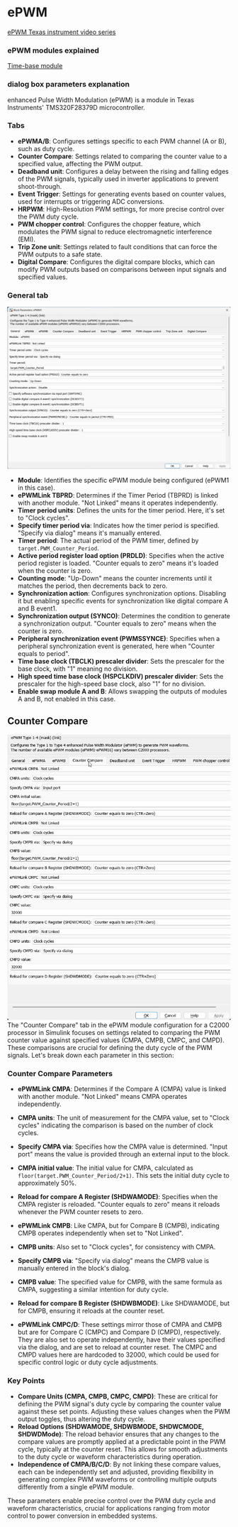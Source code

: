 # ePWM 

[ePWM Texas instrument video series](https://www.ti.com/video/series/C2000-enhanced-pulse-width-modulator.html)

### ePWM modules explained
[Time-base module](./epwm_time_base.md)

### dialog box parameters explanation

enhanced Pulse Width Modulation (ePWM) is a module in Texas Instruments' TMS320F28379D microcontroller. 

### Tabs

- **ePWMA/B**: Configures settings specific to each PWM channel (A or B), such as duty cycle.
- **Counter Compare**: Settings related to comparing the counter value to a specified value, affecting the PWM output.
- **Deadband unit**: Configures a delay between the rising and falling edges of the PWM signals, typically used in inverter applications to prevent shoot-through.
- **Event Trigger**: Settings for generating events based on counter values, used for interrupts or triggering ADC conversions.
- **HRPWM**: High-Resolution PWM settings, for more precise control over the PWM duty cycle.
- **PWM chopper control**: Configures the chopper feature, which modulates the PWM signal to reduce electromagnetic interference (EMI).
- **Trip Zone unit**: Settings related to fault conditions that can force the PWM outputs to a safe state.
- **Digital Compare**: Configures the digital compare blocks, which can modify PWM outputs based on comparisons between input signals and specified values.



### General tab

![alt text](image-26.png)


- **Module**: Identifies the specific ePWM module being configured (ePWM1 in this case).
- **ePWMLink TBPRD**: Determines if the Timer Period (TBPRD) is linked with another module. "Not Linked" means it operates independently.
- **Timer period units**: Defines the units for the timer period. Here, it's set to "Clock cycles".
- **Specify timer period via**: Indicates how the timer period is specified. "Specify via dialog" means it's manually entered.
- **Timer period**: The actual period of the PWM timer, defined by `target.PWM_Counter_Period`.
- **Active period register load option (PRDLD)**: Specifies when the active period register is loaded. "Counter equals to zero" means it's loaded when the counter is zero.
- **Counting mode**: "Up-Down" means the counter increments until it matches the period, then decrements back to zero.
- **Synchronization action**: Configures synchronization options. Disabling it but enabling specific events for synchronization like digital compare A and B event1.
- **Synchronization output (SYNCO)**: Determines the condition to generate a synchronization output. "Counter equals to zero" means when the counter is zero.
- **Peripheral synchronization event (PWMSSYNCE)**: Specifies when a peripheral synchronization event is generated, here when "Counter equals to period".
- **Time base clock (TBCLK) prescaler divider**: Sets the prescaler for the base clock, with "1" meaning no division.
- **High speed time base clock (HSPCLKDIV) prescaler divider**: Sets the prescaler for the high-speed base clock, also "1" for no division.
- **Enable swap module A and B**: Allows swapping the outputs of modules A and B, not enabled in this case.

## Counter Compare
![alt text](image-27.png)
The "Counter Compare" tab in the ePWM module configuration for a C2000 processor in Simulink focuses on settings related to comparing the PWM counter value against specified values (CMPA, CMPB, CMPC, and CMPD). These comparisons are crucial for defining the duty cycle of the PWM signals. Let's break down each parameter in this section:

### Counter Compare Parameters

- **ePWMLink CMPA**: Determines if the Compare A (CMPA) value is linked with another module. "Not Linked" means CMPA operates independently.
- **CMPA units**: The unit of measurement for the CMPA value, set to "Clock cycles" indicating the comparison is based on the number of clock cycles.
- **Specify CMPA via**: Specifies how the CMPA value is determined. "Input port" means the value is provided through an external input to the block.
- **CMPA initial value**: The initial value for CMPA, calculated as `floor(target.PWM_Counter_Period/2+1)`. This sets the initial duty cycle to approximately 50%.
- **Reload for compare A Register (SHDWAMODE)**: Specifies when the CMPA register is reloaded. "Counter equals to zero" means it reloads whenever the PWM counter resets to zero.

- **ePWMLink CMPB**: Like CMPA, but for Compare B (CMPB), indicating CMPB operates independently when set to "Not Linked".
- **CMPB units**: Also set to "Clock cycles", for consistency with CMPA.
- **Specify CMPB via**: "Specify via dialog" means the CMPB value is manually entered in the block's dialog.
- **CMPB value**: The specified value for CMPB, with the same formula as CMPA, suggesting a similar intention for duty cycle.
- **Reload for compare B Register (SHDWBMODE)**: Like SHDWAMODE, but for CMPB, ensuring it reloads at the counter reset.

- **ePWMLink CMPC/D**: These settings mirror those of CMPA and CMPB but are for Compare C (CMPC) and Compare D (CMPD), respectively. They are also set to operate independently, have their values specified via the dialog, and are set to reload at counter reset. The CMPC and CMPD values here are hardcoded to 32000, which could be used for specific control logic or duty cycle adjustments.

### Key Points

- **Compare Units (CMPA, CMPB, CMPC, CMPD)**: These are critical for defining the PWM signal's duty cycle by comparing the counter value against these set points. Adjusting these values changes when the PWM output toggles, thus altering the duty cycle.
- **Reload Options (SHDWAMODE, SHDWBMODE, SHDWCMODE, SHDWDMode)**: The reload behavior ensures that any changes to the compare values are promptly applied at a predictable point in the PWM cycle, typically at the counter reset. This allows for smooth adjustments to the duty cycle or waveform characteristics during operation.
- **Independence of CMPA/B/C/D**: By not linking these compare values, each can be independently set and adjusted, providing flexibility in generating complex PWM waveforms or controlling multiple outputs differently from a single ePWM module.

These parameters enable precise control over the PWM duty cycle and waveform characteristics, crucial for applications ranging from motor control to power conversion in embedded systems.